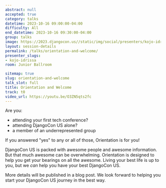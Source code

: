 ```yaml
---
abstract: null
accepted: true
category: talks
datetime: 2023-10-16 09:00:00-04:00
difficulty: All
end_datetime: 2023-10-16 09:30:00-04:00
group: talks
image: https://2023.djangocon.us//static/img/social/presenters/kojo-idrissa.png
layout: session-details
permalink: /talks/orientation-and-welcome/
presenter_slugs:
- kojo-idrissa
room: Junior Ballroom

sitemap: true
slug: orientation-and-welcome
talk_slot: full
title: Orientation and Welcome
track: t0
video_url: https://youtu.be/O3ZN5qts2fc
---
```


Are you:

- attending your first tech conference?
- attending DjangoCon US alone?
- a member of an underrepresented group

If you answered "yes" to any or all of those, Orientation is for you!

DjangoCon US is packed with awesome people and awesome information. But that much awesome can be overwhelming. Orientation is designed to help you get your bearings on all the awesome. Living your best life is up to you, but we _can_ help you have your best DjangoCon US.

More details will be published in a blog post. We look forward to helping you start your DjangoCon US journey in the best way.
